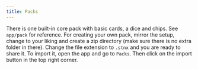 ```yaml
---
title: Packs
---
```


There is one built-in core pack with basic cards, a dice and chips. See `app/pack` for reference. For creating your own pack, mirror the setup, change to your liking and create a zip directory (make sure there is no extra folder in there). Change the file extension to `.stnx` and you are ready to share it.
To import it, open the app and go to `Packs`. Then click on the import button in the top right corner.
